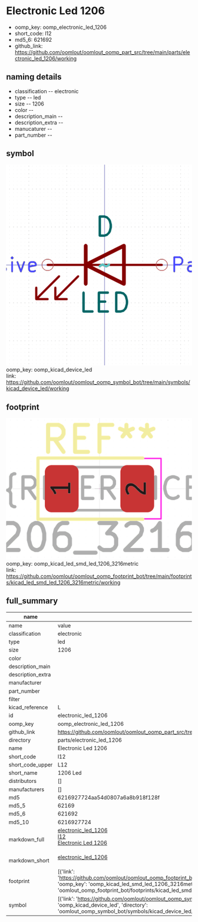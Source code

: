 # Electronic Led 1206

  
* oomp_key: oomp_electronic_led_1206 
* short_code: l12
* md5_6: 621692  
* github_link: https://github.com/oomlout/oomlout_oomp_part_src/tree/main/parts/electronic_led_1206/working  
## naming details
* classification -- electronic
* type -- led
* size -- 1206
* color -- 
* description_main -- 
* description_extra -- 
* manucaturer -- 
* part_number -- 



## symbol

![](symbol/0/working/working_600.png)  
oomp_key: oomp_kicad_device_led  
link: https://github.com/oomlout/oomlout_oomp_symbol_bot/tree/main/symbols/kicad_device_led/working  

## footprint

![](footprint/0/working/working_600.png)  
oomp_key: oomp_kicad_led_smd_led_1206_3216metric  
link: https://github.com/oomlout/oomlout_oomp_footprint_bot/tree/main/footprints/kicad_led_smd_led_1206_3216metric/working  

## full_summary
| name | value | 
| --- | --- | 
| name | value | 
| classification | electronic | 
| type | led | 
| size | 1206 | 
| color |  | 
| description_main |  | 
| description_extra |  | 
| manufacturer |  | 
| part_number |  | 
| filter |  | 
| kicad_reference | L | 
| id | electronic_led_1206 | 
| oomp_key | oomp_electronic_led_1206 | 
| github_link | https://github.com/oomlout/oomlout_oomp_part_src/tree/main/parts/electronic_led_1206/working | 
| directory | parts/electronic_led_1206 | 
| name | Electronic Led 1206 | 
| short_code | l12 | 
| short_code_upper | L12 | 
| short_name | 1206 Led | 
| distributors | [] | 
| manufacturers | [] | 
| md5 | 6216927724aa54d0807a6a8b918f128f | 
| md5_5 | 62169 | 
| md5_6 | 621692 | 
| md5_10 | 6216927724 | 
| markdown_full | [electronic_led_1206](https://github.com/oomlout/oomlout_oomp_part_src/tree/main/parts/electronic_led_1206/working)<br>[l12](https://github.com/oomlout/oomlout_oomp_part_src/tree/main/parts/electronic_led_1206/working)<br>[Electronic Led 1206](https://github.com/oomlout/oomlout_oomp_part_src/tree/main/parts/electronic_led_1206/working)<br><br> | 
| markdown_short | [electronic_led_1206](https://github.com/oomlout/oomlout_oomp_part_src/tree/main/parts/electronic_led_1206/working)<br><br> | 
| footprint | [{'link': 'https://github.com/oomlout/oomlout_oomp_footprint_bot/tree/main/foootprntss/kicad_led_smd_led_1206_3216metric', 'oomp_key': 'oomp_kicad_led_smd_led_1206_3216metric', 'directory': 'oomlout_oomp_footprint_bot/footprints/kicad_led_smd_led_1206_3216metric//working/working.kicad_mod'}] | 
| symbol | [{'link': 'https://github.com/oomlout/oomlout_oomp_symbol_bot/tree/main/symbols/kicad_device_led', 'oomp_key': 'oomp_kicad_device_led', 'directory': 'oomlout_oomp_symbol_bot/symbols/kicad_device_led//working/working.kicad_sym'}] | 
